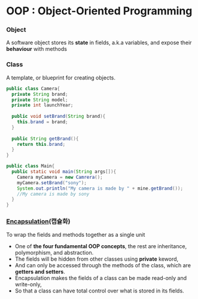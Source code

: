 # OOP : Object-Oriented Programming

### Object
A software object stores its **state** in fields, a.k.a variables, and expose their **behaviour** with methods

### Class
A template, or blueprint for creating objects.
```java
public class Camera{
  private String brand;
  private String model;
  private int launchYear;
  
  public void setBrand(String brand){
    this.brand = brand;
  }
  
  public String getBrand(){
    return this.brand;
  }
}
```
```java
public class Main{
  public static void main(String args[]){
    Camera myCamera = new Camrera();
    myCamera.setBrand("sony");
    System.out.println("My camera is made by " + mine.getBrand());
    //My camera is made by sony
  }
}
```
### [Encapsulation](https://www.tutorialspoint.com/java/java_encapsulation.htm)(캡슐화)
To wrap the fields and methods together as a single unit
* One of **the four fundamental OOP concepts**, the rest are inheritance, polymorphism, and abstraction. 
* The fields will be hidden from other classes using **private** keword, 
* And can only be accessed through the methods of the class, which are **getters and setters**.
* Encapsulation makes the fields of a class can be made read-only and write-only,
* So that a class can have total control over what is stored in its fields.
